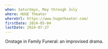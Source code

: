 ```yaml
---
when: Saturdays, May through July
where: HUGE Theater
whereUrl: https://www.hugetheater.com/
firstDate: 2024-05-04
lastDate: 2024-07-27
---
```


Onstage in Family Funeral: an improvised drama.
